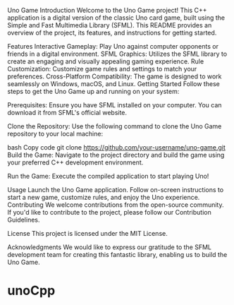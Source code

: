 Uno Game
Introduction
Welcome to the Uno Game project! This C++ application is a digital version of the classic Uno card game, built using the Simple and Fast Multimedia Library (SFML). This README provides an overview of the project, its features, and instructions for getting started.

Features
Interactive Gameplay: Play Uno against computer opponents or friends in a digital environment.
SFML Graphics: Utilizes the SFML library to create an engaging and visually appealing gaming experience.
Rule Customization: Customize game rules and settings to match your preferences.
Cross-Platform Compatibility: The game is designed to work seamlessly on Windows, macOS, and Linux.
Getting Started
Follow these steps to get the Uno Game up and running on your system:

Prerequisites: Ensure you have SFML installed on your computer. You can download it from SFML's official website.

Clone the Repository: Use the following command to clone the Uno Game repository to your local machine:

bash
Copy code
git clone https://github.com/your-username/uno-game.git
Build the Game: Navigate to the project directory and build the game using your preferred C++ development environment.

Run the Game: Execute the compiled application to start playing Uno!

Usage
Launch the Uno Game application.
Follow on-screen instructions to start a new game, customize rules, and enjoy the Uno experience.
Contributing
We welcome contributions from the open-source community. If you'd like to contribute to the project, please follow our Contribution Guidelines.

License
This project is licensed under the MIT License.

Acknowledgments
We would like to express our gratitude to the SFML development team for creating this fantastic library, enabling us to build the Uno Game.

# unoCpp
